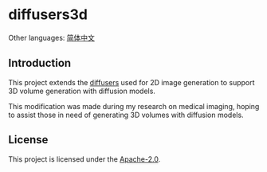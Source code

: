 # diffusers3d

Other languages: [简体中文](./README-zh_CN.md)

## Introduction

This project extends the [diffusers](https://github.com/huggingface/diffusers) used for 2D image generation to support 3D volume generation with diffusion models.

This modification was made during my research on medical imaging, hoping to assist those in need of generating 3D volumes with diffusion models.

## License

This project is licensed under the [Apache-2.0](./LICENSE).
